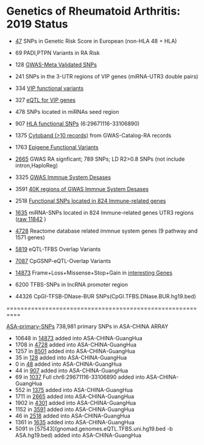 Genetics of Rheumatoid Arthritis: 2019 Status
==========================================================

* [47](48-SNPs-Genetic-Risk-Score-EUR.txt)    SNPs in Genetic Risk Score in European (non-HLA 48 + HLA)

* 69    PADI,PTPN Variants in RA Risk

* 128   [GWAS-Meta Validated SNPs](GWAS-Meta-128-SNPs.20190208.vcf)

* 241   SNPs in the 3-UTR regions of VIP genes (miRNA-UTR3 double pairs)

* 334   [VIP functional variants](gnomad.exomes.r2.1.sites.rec.VIP.hg19.vcf.bed)

* 327   [eQTL for VIP genes](VIP.eQTL.327.SNPs.txt)

* 478   SNPs located in miRNAs seed region

* 907   [HLA functional SNPs](gnomad.exomes.r2.1.sites.rec.HLA.hg19.vcf.bed) (6:29671116-33106890)

* 1375  [Cytoband (>10 records)](../cytoband/1375.gnomad.exomes.r2.1.sites.rec.RA-GWAS-Cytoband.hg19.vcf.bed) from GWAS-Catalog-RA records

* 1763  [Epigene Functional Variants](gnomad.exomes.r2.1.sites.rec.EpiVar.txt)

* [2665](2665-GWAS-LD0.8-ASN.hg19.rsList.txt)  GWAS RA signficant; 789 SNPs; LD R2>0.8 SNPs (not include intron,HaploReg)

* 3325  [GWAS Immnue System Desases](GWAS-immnue-3325_SNP.hg19.bed)

* 3591  [40K regions of GWAS Immnue System Desases](gnomad.exomes.r2.1.sites.rec.40KGWASAID.merge.vcf.bed)

* 2518  [Functional SNPs located in 824 Immune-related genes](gnomad.exomes.r2.1.sites.rec.InnateDB.merge.vcf.bed)

* [1635](gnomad.genomes.r2.1.sites.rec.innateDbUTR3.merge.vcf.bed) miRNA-SNPs located in 824 Immune-related genes UTR3 regions ([raw 11842](InnateDB.UTR3.snp.txt) )

* [4728](gnomad.exomes.r2.1.4728.rec.ReactomePathWay.immnueGene.hg19.vcf.bed)  Reactome database related immnue system genes (9 pathway and 1571 genes)

* [5819](gnomad.genomes.eQTL.TFBS.uni.hg19.bed) eQTL-TFBS Overlap Variants

* [7087](../eQTL/gnomad.genomes.eQTL.cpgSNP.uni.ASA.hg19.bed) CpGSNP-eQTL-Overlap Variants

* [14873](gnomad.exomes.r2.1.sites.rec.TotalCandidateGene.hg19.vcf.bed) Frame+Loss+Missense+Stop+Gain in [interesting Genes](TotalCandidateGene.hg19.bed)

* 6200  TFBS-SNPs in lncRNA promoter region

* 44326 CpGI-TFSB-DNase-BUR SNPs(CpGI.TFBS.DNase.BUR.hg19.bed)

==========================================================

[ASA-primary-SNPs](ASA.hg19.bed) 738,981 primary SNPs in ASA-CHINA ARRAY

* 10648 in [14873](gnomad.exomes.r2.1.sites.rec.TotalCandidateGene.hg19.vcf.bed) added into ASA-CHINA-GuangHua
* 1708 in [4728](gnomad.exomes.r2.1.4728.rec.ReactomePathWay.immnueGene.hg19.vcf.bed) added into ASA-CHINA-GuangHua
* 1257 in [8501](gnomad.exomes.r2.1.8501.rec.GHRA_ASA.hg19.vcf.bed) added into ASA-CHINA-GuangHua
* 35 in [128](GWAS-Meta-128-SNPs.20190208.vcf.bed) added into ASA-CHINA-GuangHua
* 0 in [48](48-SNPs-Genetic-Risk-Score-EUR.hg19.bed) added into ASA-CHINA-GuangHua
* 44 in [907](gnomad.exomes.r2.1.sites.rec.HLA.hg19.vcf.hg19.bed) added into ASA-CHINA-GuangHua
* 69 in [1037](gnomad.exomes.r2.1.sites.rec.HLA.hg19.vcf.bed) Full chr6:29671116-33106890 added into ASA-CHINA-GuangHua
* 552 in [1375](1375.gnomad.exomes.r2.1.sites.rec.RA-GWAS-Cytoband.hg19.vcf.bed) added into ASA-CHINA-GuangHua
* 1711 in [2665](2665-GWAS-LD0.8-ASN.hg19.rsList.hg19.bed) added into ASA-CHINA-GuangHua
* 1902 in [4301](GWAS-immnue-3325_SNP.hg19.bed) added into ASA-CHINA-GuangHua
* 1152 in [3591](gnomad.exomes.r2.1.sites.rec.40KGWASAID.merge.hg19.bed) added into ASA-CHINA-GuangHua
* 46 in [2518](gnomad.exomes.r2.1.sites.rec.InnateDB.merge.hg19.bed) added into ASA-CHINA-GuangHua
* 1361 in [1635](gnomad.genomes.r2.1.sites.rec.innateDbUTR3.merge.hg19.bed) added into ASA-CHINA-GuangHua
* 5091 in [57543](gnomad.genomes.eQTL.TFBS.uni.hg19.bed -b ASA.hg19.bed) added into ASA-CHINA-GuangHua



